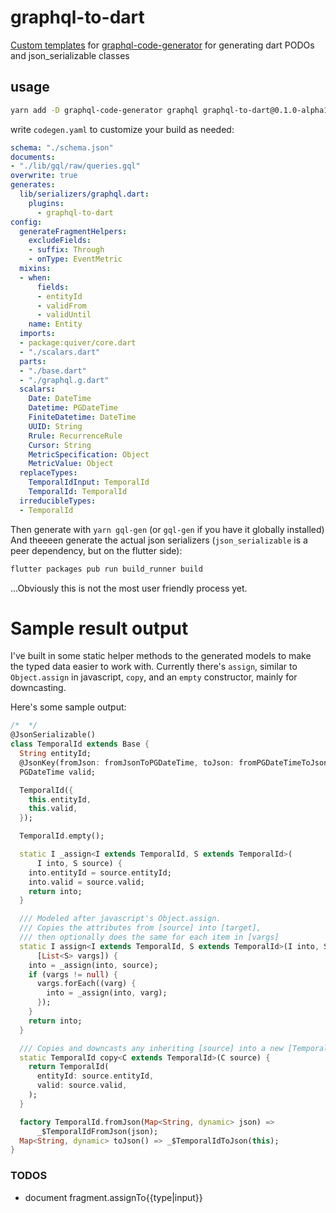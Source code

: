# graphql-to-dart
[Custom templates](https://github.com/dotansimha/graphql-code-generator/blob/master/packages/graphql-codegen-generators/CUSTOM_TEMPLATES.md) for [graphql-code-generator](https://github.com/dotansimha/graphql-code-generator) for generating dart PODOs and json_serializable classes

## usage
```bash
yarn add -D graphql-code-generator graphql graphql-to-dart@0.1.0-alpha1
```
write `codegen.yaml` to customize your build as needed:
```yaml
schema: "./schema.json"
documents: 
- "./lib/gql/raw/queries.gql"
overwrite: true
generates:
  lib/serializers/graphql.dart:
    plugins:
      - graphql-to-dart
config:
  generateFragmentHelpers:
    excludeFields:
    - suffix: Through
    - onType: EventMetric
  mixins:
  - when:
      fields:
      - entityId
      - validFrom
      - validUntil
    name: Entity
  imports:
  - package:quiver/core.dart
  - "./scalars.dart"
  parts:
  - "./base.dart"
  - "./graphql.g.dart"
  scalars:
    Date: DateTime
    Datetime: PGDateTime
    FiniteDatetime: DateTime
    UUID: String
    Rrule: RecurrenceRule
    Cursor: String
    MetricSpecification: Object
    MetricValue: Object
  replaceTypes:
    TemporalIdInput: TemporalId
    TemporalId: TemporalId
  irreducibleTypes:
  - TemporalId
```
Then generate with `yarn gql-gen` (or `gql-gen` if you have it globally installed)
And theeeen generate the actual json serializers (`json_serializable` is a peer dependency, but on the flutter side):
```bash
flutter packages pub run build_runner build
```

...Obviously this is not the most user friendly process yet.

# Sample result output
I've built in some static helper methods to the generated models to make the typed data easier to work with. Currently there's `assign`, similar to `Object.assign` in javascript, `copy`, and an `empty` constructor, mainly for downcasting. 

Here's some sample output:
```dart
/*  */
@JsonSerializable()
class TemporalId extends Base {
  String entityId;
  @JsonKey(fromJson: fromJsonToPGDateTime, toJson: fromPGDateTimeToJson)
  PGDateTime valid;

  TemporalId({
    this.entityId,
    this.valid,
  });

  TemporalId.empty();

  static I _assign<I extends TemporalId, S extends TemporalId>(
      I into, S source) {
    into.entityId = source.entityId;
    into.valid = source.valid;
    return into;
  }

  /// Modeled after javascript's Object.assign.
  /// Copies the attributes from [source] into [target],
  /// then optionally does the same for each item in [vargs]
  static I assign<I extends TemporalId, S extends TemporalId>(I into, S source,
      [List<S> vargs]) {
    into = _assign(into, source);
    if (vargs != null) {
      vargs.forEach((varg) {
        into = _assign(into, varg);
      });
    }
    return into;
  }

  /// Copies and downcasts any inheriting [source] into a new [TemporalId]
  static TemporalId copy<C extends TemporalId>(C source) {
    return TemporalId(
      entityId: source.entityId,
      valid: source.valid,
    );
  }

  factory TemporalId.fromJson(Map<String, dynamic> json) =>
      _$TemporalIdFromJson(json);
  Map<String, dynamic> toJson() => _$TemporalIdToJson(this);
}
```

### TODOS
* document fragment.assignTo{{type|input}}
